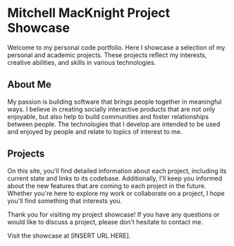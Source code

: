 # Mitchell MacKnight Project Showcase

Welcome to my personal code portfolio. Here I showcase a selection of my personal and academic projects. These projects reflect my interests, creative abilities, and skills in various technologies.

## About Me

My passion is building software that brings people together in meaningful ways. I believe in creating socially interactive products that are not only enjoyable, but also help to build communities and foster relationships between people. The technologies that I develop are intended to be used and enjoyed by people and relate to topics of interest to me.

## Projects

On this site, you'll find detailed information about each project, including its current state and links to its codebase. Additionally, I'll keep you informed about the new features that are coming to each project in the future. Whether you're here to explore my work or collaborate on a project, I hope you'll find something that interests you.

Thank you for visiting my project showcase! If you have any questions or would like to discuss a project, please don't hesitate to contact me.

Visit the showcase at [INSERT URL HERE].
